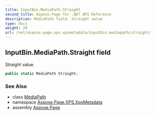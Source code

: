 ```yaml
---
title: InputBin.MediaPath.Straight
second_title: Aspose.Page for .NET API Reference
description: MediaPath field. Straight value
type: docs
weight: 20
url: /net/aspose.page.xps.xpsmetadata/inputbin.mediapath/straight/
---
```

## InputBin.MediaPath.Straight field

Straight value.

```csharp
public static MediaPath Straight;
```

### See Also

* class [MediaPath](../)
* namespace [Aspose.Page.XPS.XpsMetadata](../../inputbin.mediapath/)
* assembly [Aspose.Page](../../../)


